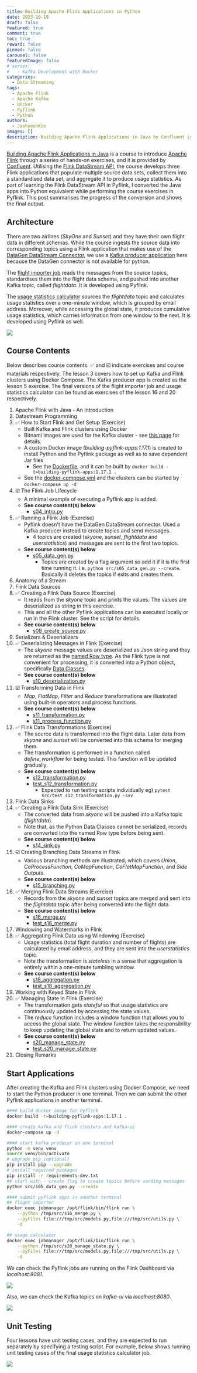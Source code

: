 ```yaml
---
title: Building Apache Flink Applications in Python
date: 2023-10-19
draft: false
featured: true
comment: true
toc: true
reward: false
pinned: false
carousel: false
featuredImage: false
# series:
#   - Kafka Development with Docker
categories:
  - Data Streaming
tags: 
  - Apache Flink
  - Apache Kafka
  - Docker
  - Pyflink
  - Python
authors:
  - JaehyeonKim
images: []
description: Building Apache Flink Applications in Java by Confluent is a course to introduce Apache Flink through a series of hands-on exercises. Utilising the Flink DataStream API,  the course develops three Flink applications from ingesting source data into calculating usage statistics. As part of learning the Flink DataStream API in Pyflink, I converted the Java apps into Python equivalent while performing the course exercises in Pyflink. This post summarises the progress of the conversion and shows the final output.
---
```


[Building Apache Flink Applications in Java](https://developer.confluent.io/courses/flink-java/overview/) is a course to introduce [Apache Flink](https://flink.apache.org/) through a series of hands-on exercises, and it is provided by [Confluent](https://www.confluent.io/). Utilising the [Flink DataStream API](https://nightlies.apache.org/flink/flink-docs-release-1.17/docs/dev/datastream/overview/), the course develops three Flink applications that populate multiple source data sets, collect them into a standardised data set, and aggregate it to produce usage statistics. As part of learning the Flink DataStream API in Pyflink, I converted the Java apps into Python equivalent while performing the course exercises in Pyflink. This post summarises the progress of the conversion and shows the final output.

## Architecture

There are two airlines (*SkyOne* and *Sunset*) and they have their own flight data in different schemas. While the course ingests the source data into corresponding topics using a Flink application that makes use of the [DataGen DataStream Connector](https://nightlies.apache.org/flink/flink-docs-release-1.17/docs/connectors/datastream/datagen/), we use a [Kafka producer application](https://github.com/jaehyeon-kim/flink-demos/tree/master/building-pyflink-apps/src/s05_data_gen.py) here because the DataGen connector is not available for python.

The [flight importer job](https://github.com/jaehyeon-kim/flink-demos/tree/master/building-pyflink-apps/src/s16_merge.py) reads the messages from the source topics, standardises them into the flight data schema, and pushed into another Kafka topic, called *flightdata*. It is developed using Pyflink.

The [usage statistics calculator](https://github.com/jaehyeon-kim/flink-demos/tree/master/building-pyflink-apps/src/s20_manage_state.py) sources the *flightdata* topic and calculates usage statistics over a one-minute window, which is grouped by email address. Moreover, while accessing the global state, it produces cumulative usage statistics, which carries information from one window to the next. It is developed using Pyflink as well.

![](featured.png#center)

## Course Contents

Below describes course contents. ✅ and ☑️ indicate exercises and course materials respectively. The lesson 3 covers how to set up Kafka and Flink clusters using Docker Compose. The Kafka producer app is created as the lesson 5 exercise. The final versions of the flight importer job and usage statistics calculator can be found as exercises of the lesson 16 and 20 respectively.

1. Apache Flink with Java - An Introduction
2. Datastream Programming
3. ✅ How to Start Flink and Get Setup (Exercise)
   - Built Kafka and Flink clusters using Docker
   - Bitnami images are used for the Kafka cluster - see [this page](https://jaehyeon.me/blog/2023-05-04-kafka-development-with-docker-part-1/) for details.
   - A custom Docker image (_building-pyflink-apps:1.17.1_) is created to install Python and the Pyflink package as well as to save dependent Jar files
     - See the [Dockerfile](https://github.com/jaehyeon-kim/flink-demos/tree/master/building-pyflink-apps/Dockerfile), and it can be built by `docker build -t=building-pyflink-apps:1.17.1 .`
   - See the [docker-compose.yml](https://github.com/jaehyeon-kim/flink-demos/tree/master/building-pyflink-apps/docker-compose.yml) and the clusters can be started by `docker-compose up -d`
4. ☑️ The Flink Job Lifecycle
   - A minimal example of executing a Pyflink app is added.
   - **See course content(s) below**
     - [s04_intro.py](https://github.com/jaehyeon-kim/flink-demos/tree/master/building-pyflink-apps/src/s04_intro.py)
5. ✅ Running a Flink Job (Exercise)
   - Pyflink doesn't have the DataGen DataStream connector. Used a Kafka producer instead to create topics and send messages.
     - 4 topics are created (_skyone_, _sunset_, _flightdata_ and _userstatistics_) and messages are sent to the first two topics.
   - **See course content(s) below**
     - [s05_data_gen.py](https://github.com/jaehyeon-kim/flink-demos/tree/master/building-pyflink-apps/src/s05_data_gen.py)
       - Topics are created by a flag argument so add it if it is the first time running it. i.e. `python src/s05_data_gen.py --create`. Basically it deletes the topics if exits and creates them.
6. Anatomy of a Stream
7. Flink Data Sources
8. ✅ Creating a Flink Data Source (Exercise)
   - It reads from the _skyone_ topic and prints the values. The values are deserialized as string in this exercise.
   - This and all the other Pyflink applications can be executed locally or run in the Flink cluster. See the script for details.
   - **See course content(s) below**
     - [s08_create_source.py](https://github.com/jaehyeon-kim/flink-demos/tree/master/building-pyflink-apps/src/s08_create_source.py)
9. Serializers & Deserializers
10. ✅ Deserializing Messages in Flink (Exercise)
    - The _skyone_ message values are deserialized as Json string and they are returned as the [named Row type](https://nightlies.apache.org/flink/flink-docs-master/api/python/reference/pyflink.common/api/pyflink.common.typeinfo.Types.ROW_NAMED.html#pyflink.common.typeinfo.Types.ROW_NAMED). As the Flink type is not convenient for processing, it is converted into a Python object, specifically [Data Classes](https://docs.python.org/3/library/dataclasses.html).
    - **See course content(s) below**
      - [s10_deserialization.py](https://github.com/jaehyeon-kim/flink-demos/tree/master/building-pyflink-apps/src/s10_deserialization.py)
11. ☑️ Transforming Data in Flink
    - _Map_, _FlatMap_, _Filter_ and _Reduce_ transformations are illustrated using built-in operators and process functions.
    - **See course content(s) below**
      - [s11_transformation.py](https://github.com/jaehyeon-kim/flink-demos/tree/master/building-pyflink-apps/src/s11_transformation.py)
      - [s11_process_function.py](https://github.com/jaehyeon-kim/flink-demos/tree/master/building-pyflink-apps/src/s11_process_function.py)
12. ✅ Flink Data Transformations (Exercise)
    - The source data is transformed into the flight data. Later data from _skyone_ and _sunset_ will be converted into this schema for merging them.
    - The transformation is performed in a function called _define_workflow_ for being tested. This function will be updated gradually.
    - **See course content(s) below**
      - [s12_transformation.py](https://github.com/jaehyeon-kim/flink-demos/tree/master/building-pyflink-apps/src/s12_transformation.py)
      - [test_s12_transformation.py](https://github.com/jaehyeon-kim/flink-demos/tree/master/building-pyflink-apps/src/test_s12_transformation.py)
        - Expected to run testing scripts individually eg) `pytest src/test_s12_transformation.py -svv`
13. Flink Data Sinks
14. ✅ Creating a Flink Data Sink (Exercise)
    - The converted data from _skyone_ will be pushed into a Kafka topic (_flightdata_).
    - Note that, as the Python Data Classes cannot be serialized, records are converted into the named Row type before being sent.
    - **See course content(s) below**
      - [s14_sink.py](https://github.com/jaehyeon-kim/flink-demos/tree/master/building-pyflink-apps/src/s14_sink.py)
15. ☑️ Creating Branching Data Streams in Flink
    - Various branching methods are illustrated, which covers _Union_, _CoProcessFunction_, _CoMapFunction_, _CoFlatMapFunction_, and _Side Outputs_.
    - **See course content(s) below**
      - [s15_branching.py](https://github.com/jaehyeon-kim/flink-demos/tree/master/building-pyflink-apps/src/s15_branching.py)
16. ✅ Merging Flink Data Streams (Exercise)
    - Records from the _skyone_ and _sunset_ topics are merged and sent into the _flightdata_ topic after being converted into the flight data.
    - **See course content(s) below**
      - [s16_merge.py](https://github.com/jaehyeon-kim/flink-demos/tree/master/building-pyflink-apps/src/s16_merge.py)
      - [test_s16_merge.py](https://github.com/jaehyeon-kim/flink-demos/tree/master/building-pyflink-apps/src/test_s16_merge.py)
17. Windowing and Watermarks in Flink
18. ✅ Aggregating Flink Data using Windowing (Exercise)
    - Usage statistics (total flight duration and number of flights) are calculated by email address, and they are sent into the _userstatistics_ topic.
    - Note the transformation is _stateless_ in a sense that aggregation is entirely within a one-minute tumbling window.
    - **See course content(s) below**
      - [s18_aggregation.py](https://github.com/jaehyeon-kim/flink-demos/tree/master/building-pyflink-apps/src/s18_aggregation.py)
      - [test_s18_aggregation.py](https://github.com/jaehyeon-kim/flink-demos/tree/master/building-pyflink-apps/src/test_s18_aggregation.py)
19. Working with Keyed State in Flink
20. ✅ Managing State in Flink (Exercise)
    - The transformation gets _stateful_ so that usage statistics are continuously updated by accessing the state values.
    - The _reduce_ function includes a window function that allows you to access the global state. The window function takes the responsibility to keep updating the global state and to return updated values.
    - **See course content(s) below**
      - [s20_manage_state.py](https://github.com/jaehyeon-kim/flink-demos/tree/master/building-pyflink-apps/src/s20_manage_state.py)
      - [test_s20_manage_state.py](https://github.com/jaehyeon-kim/flink-demos/tree/master/building-pyflink-apps/src/test_s20_manage_state.py)
21. Closing Remarks

## Start Applications

After creating the Kafka and Flink clusters using Docker Compose, we need to start the Python producer in one terminal. Then we can submit the other Pyflink applications in another terminal.

```bash
#### build docker image for Pyflink
docker build -t=building-pyflink-apps:1.17.1 .

#### create kafka and flink clusters and kafka-ui
docker-compose up -d

#### start kafka producer in one terminal
python -m venv venv
source venv/bin/activate
# upgrade pip (optional)
pip install pip --upgrade
# install required packages
pip install -r requirements-dev.txt
## start with --create flag to create topics before sending messages
python src/s05_data_gen.py --create

#### submit pyflink apps in another terminal
## flight importer
docker exec jobmanager /opt/flink/bin/flink run \
    --python /tmp/src/s16_merge.py \
    --pyFiles file:///tmp/src/models.py,file:///tmp/src/utils.py \
    -d

## usage calculator
docker exec jobmanager /opt/flink/bin/flink run \
    --python /tmp/src/s20_manage_state.py \
    --pyFiles file:///tmp/src/models.py,file:///tmp/src/utils.py \
    -d
```

We can check the Pyflink jobs are running on the Flink Dashboard via *localhost:8081*.

![](flink-jobs.png#center)

Also, we can check the Kafka topics on *kafka-ui* via *localhost:8080*.

![](kafka-topics.png#center)

## Unit Testing

Four lessons have unit testing cases, and they are expected to run separately by specifying a testing script. For example, below shows running unit testing cases of the final usage statistics calculator job.

![](unit-testing.png#center)